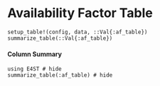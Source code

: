 Availability Factor Table
=========================

```@docs
setup_table!(config, data, ::Val{:af_table})
summarize_table(::Val{:af_table})
```

#### Column Summary
```@example
using E4ST # hide
summarize_table(:af_table) # hide
```